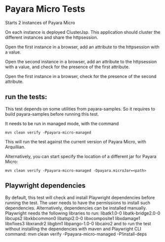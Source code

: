 # Payara Micro Tests

Starts 2 instances of Payara Micro

On each instance is deployed ClusterJsp. This application should cluster the different instances and share the httpsession.

Open the first instance in a browser, add an attribute to the httpsession with a value.

Open the second instance in a browser, add an attribute to the httpsession with a value, and check for the presence of the first attribute.

Open the first instance in a browser, check for the presence of the second attribute.


## run the tests:

This test depends on some utilities from payara-samples. So it requires to build payara-samples before running this test.

It needs to be run in managed mode, with the command

    mvn clean verify -Ppayara-micro-managed

This will run the test against the current version of Payara Micro, with Arquillian.

Alternatively, you can start specify the location of a different jar for Payara Micro:

    mvn clean verify -Ppayara-micro-managed -Dpayara.microJar=<path>

## Playwright dependencies

By default, this test will check and install Playwright dependencies before running the test. 
The user needs to have the permissions to install such dependencies. 
Alternatively, dependencies can be installed manually. 
Playwright needs the following libraries to run:
    libatk1.0-0
    libatk-bridge2.0-0
    libcups2
    libxkbcommon0
    libatspi2.0-0
    libxcomposite1
    libxdamage1
    libxfixes3
    libxrandr2
    libgbm1
    libpango-1.0-0
    libcairo2
and to run the test without installing the dependencies with maven and Playwright CLI command:
    mvn clean verify -Ppayara-micro-managed -P!install-deps